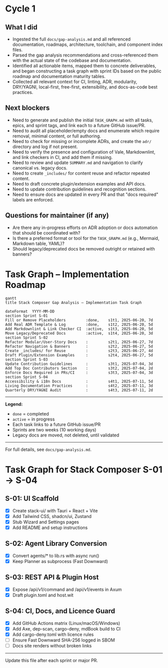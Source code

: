 # Cycle 1

## What I did

- Ingested the full `docs/gap-analysis.md` and all referenced documentation, roadmaps, architecture, toolchain, and component index files.
- Parsed the gap analysis recommendations and cross-referenced them with the actual state of the codebase and documentation.
- Identified all actionable items, mapped them to concrete deliverables, and began constructing a task graph with sprint IDs based on the public roadmap and documentation maturity tables.
- Collected all relevant context for CI, linting, ADR, modularity, DRY/YAGNI, local-first, free-first, extensibility, and docs-as-code best practices.

## Next blockers

- Need to generate and publish the initial `TASK_GRAPH.md` with all tasks, epics, and sprint tags, and link each to a future GitHub issue/PR.
- Need to audit all placeholder/empty docs and enumerate which require removal, minimal content, or full authoring.
- Need to check for missing or incomplete ADRs, and create the `adr/` directory and log if not present.
- Need to verify the presence and configuration of Vale, Markdownlint, and link checkers in CI, and add them if missing.
- Need to review and update `SUMMARY.md` and navigation to clarify canonical vs. legacy docs.
- Need to create `_includes/` for content reuse and refactor repeated content.
- Need to draft concrete plugin/extension examples and API docs.
- Need to update contribution guidelines and recognition sections.
- Need to ensure docs are updated in every PR and that "docs required" labels are enforced.

## Questions for maintainer (if any)

- Are there any in-progress efforts on ADR adoption or docs automation that should be coordinated with?
- Is there a preferred format or tool for the `TASK_GRAPH.md` (e.g., Mermaid, Markdown table, YAML)?
- Should legacy/deprecated docs be removed outright or retained with banners?

# Task Graph – Implementation Roadmap

```mermaid
gantt
title Stack Composer Gap Analysis – Implementation Task Graph

dateFormat  YYYY-MM-DD
section Sprint S-01
Fill or Remove Placeholders         :done,    s1t1, 2025-06-20, 7d
Add Real ADR Template & Log         :done,    s1t2, 2025-06-20, 5d
Add Markdownlint & Link Checker CI  :active,  s1t3, 2025-06-20, 5d
Move Legacy/Deprecated Docs         :active,  s1t4, 2025-06-20, 3d
section Sprint S-02
Refactor Modular/User-Story Docs    :         s2t1, 2025-06-27, 7d
Refactor Navigation & Banners       :         s2t2, 2025-06-27, 5d
Create _includes/ for Reuse         :         s2t3, 2025-06-27, 4d
Draft Plugin/Extension Examples     :         s2t4, 2025-06-27, 5d
section Sprint S-03
Update Contribution Guidelines      :         s3t1, 2025-07-04, 3d
Add Top Doc Contributors Section    :         s3t2, 2025-07-04, 2d
Enforce Docs Required in PRs/CI     :         s3t3, 2025-07-04, 3d
section Sprint S-04
Accessibility & i18n Docs           :         s4t1, 2025-07-11, 5d
Living Documentation Practices      :         s4t2, 2025-07-11, 3d
Quarterly DRY/YAGNI Audit           :         s4t3, 2025-07-11, 2d
```

---

**Legend:**

- `done` = completed
- `active` = in progress
- Each task links to a future GitHub issue/PR
- Sprints are two weeks (10 working days)
- Legacy docs are moved, not deleted, until validated

---

For full details, see `docs/gap-analysis.md`.

# Task Graph for Stack Composer S-01 → S-04

## S-01: UI Scaffold

- [x] Create stack-ui/ with Tauri + React + Vite
- [x] Add Tailwind CSS, shadcn/ui, Zustand
- [x] Stub Wizard and Settings pages
- [x] Add README and setup instructions

## S-02: Agent Library Conversion

- [x] Convert agents/\* to lib.rs with async run()
- [x] Keep Planner as subprocess (Fast Downward)

## S-03: REST API & Plugin Host

- [x] Expose /api/v1/command and /api/v1/events in Axum
- [x] Draft plugin.toml and host.wit

## S-04: CI, Docs, and Licence Guard

- [x] Add GitHub Actions matrix (Linux/macOS/Windows)
- [x] Add Axe, dep-scan, cargo-deny, mdBook build to CI
- [x] Add cargo-deny.toml with licence rules
- [ ] Ensure Fast Downward SHA-256 logged in SBOM <!-- TODO: Script in place, but binary not found in PATH during test. Needs fix or doc. -->
- [ ] Docs site renders without broken links <!-- TODO: Doc tests fail due to missing imports/types/edition in code snippets. Needs fix. -->

---

Update this file after each sprint or major PR.

